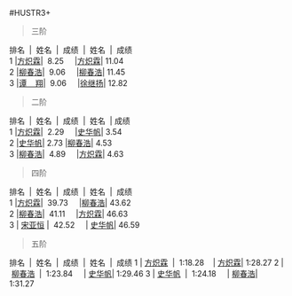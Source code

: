 #HUSTR3+
>三阶                                      

排名  |  姓名  |  成绩  |  姓名  |  成绩                                     
1 |[方炽霖](https://cubingchina.com/results/person/2016FANG12?lang=zh_cn)|  8.25     |[方炽霖](https://cubingchina.com/results/person/2016FANG12?lang=zh_cn)| 11.04                                                      
2 |[柳春浩](https://cubingchina.com/results/person/2017LIUC11)|  9.06     |[柳春浩](https://cubingchina.com/results/person/2017LIUC11)| 11.45                                                     
3 |[谭    翔](https://cubingchina.com/results/person/2016TANX01)|  9.06     |[徐继扬](https://cubingchina.com/results/person/2015XUJI02)| 12.82                                    

>二阶

排名  |  姓名  |  成绩  |  姓名  |  成绩   
1 |[方炽霖](https://cubingchina.com/results/person/2016FANG12?lang=zh_cn)|  2.29     |[史华帆](https://cubingchina.com/results/person/2014SHIH03)| 3.54                 
2 |[史华帆](https://cubingchina.com/results/person/2014SHIH03)|  2.73     |[柳春浩](https://cubingchina.com/results/person/2017LIUC11)| 4.53                        
3 |[柳春浩](https://cubingchina.com/results/person/2017LIUC11)|  4.89     |[方炽霖](https://cubingchina.com/results/person/2016FANG12?lang=zh_cn)| 4.63

>四阶

排名  |  姓名  |  成绩  |  姓名  |  成绩                           
1 |[方炽霖](https://cubingchina.com/results/person/2016FANG12?lang=zh_cn)|  39.73     |[柳春浩](https://cubingchina.com/results/person/2017LIUC11)| 43.62      
2 |[柳春浩](https://cubingchina.com/results/person/2017LIUC11)|  41.11     |[方炽霖](https://cubingchina.com/results/person/2016FANG12?lang=zh_cn)| 46.63       
3 | [宋亚恒](https://cubingchina.com/results/person/2015SONG11) |  42.52     | [史华帆](https://cubingchina.com/results/person/2014SHIH03)| 46.59
                  
>五阶

排名  |  姓名  |  成绩  |  姓名  |  成绩
1 | [方炽霖](https://cubingchina.com/results/person/2016FANG12?lang=zh_cn)  |  1:18.28    | [方炽霖](https://cubingchina.com/results/person/2016FANG12?lang=zh_cn)| 1:28.27
2 | [柳春浩](https://cubingchina.com/results/person/2017LIUC11)  |  1:23.84     | [史华帆](https://cubingchina.com/results/person/2014SHIH03)| 1:29.46
3 | [史华帆](https://cubingchina.com/results/person/2014SHIH03)  |  1:24.18     | [柳春浩](https://cubingchina.com/results/person/2017LIUC11)| 1:31.27   


